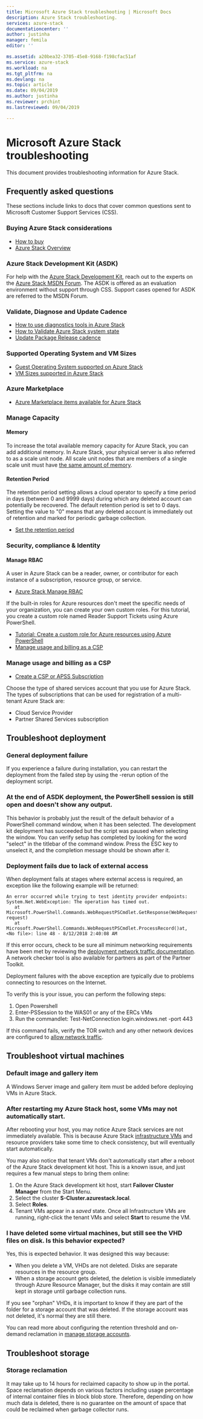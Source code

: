 ```yaml
---
title: Microsoft Azure Stack troubleshooting | Microsoft Docs
description: Azure Stack troubleshooting.
services: azure-stack
documentationcenter: ''
author: justinha
manager: femila
editor: ''

ms.assetid: a20bea32-3705-45e8-9168-f198cfac51af
ms.service: azure-stack
ms.workload: na
ms.tgt_pltfrm: na
ms.devlang: na
ms.topic: article
ms.date: 09/04/2019
ms.author: justinha
ms.reviewer: prchint
ms.lastreviewed: 09/04/2019

---
```

# Microsoft Azure Stack troubleshooting

This document provides troubleshooting information for Azure Stack. 


## Frequently asked questions

These sections include links to docs that cover common questions sent to Microsoft Customer Support Services (CSS).

### Buying Azure Stack considerations

* [How to buy](https://azure.microsoft.com/overview/azure-stack/how-to-buy/)
* [Azure Stack Overview](azure-stack-overview.md)

### Azure Stack Development Kit (ASDK)

For help with the [Azure Stack Development Kit](../asdk/asdk-what-is.md), reach out to the experts on the [Azure Stack MSDN Forum](https://social.msdn.microsoft.com/Forums/azure/home?forum=azurestack). The ASDK is offered as an evaluation environment without support through CSS. Support cases opened for ASDK are referred to the MSDN Forum.

### Validate, Diagnose and Update Cadence

* [How to use diagnostics tools in Azure Stack](azure-stack-diagnostics.md)
* [How to Validate Azure Stack system state](azure-stack-diagnostic-test.md)
* [Update Package Release cadence](azure-stack-servicing-policy.md#update-package-release-cadence)

### Supported Operating System and VM Sizes

* [Guest Operating System supported on Azure Stack](azure-stack-supported-os.md)
* [VM Sizes supported in Azure Stack](../user/azure-stack-vm-sizes.md)

### Azure Marketplace

* [Azure Marketplace items available for Azure Stack](azure-stack-marketplace-azure-items.md)

### Manage Capacity

#### Memory

To increase the total available memory capacity for Azure Stack, you can add additional memory. In Azure Stack, your physical server is also referred to as a scale unit node. All scale unit nodes that are members of a single scale unit must have [the same amount of memory](azure-stack-manage-storage-physical-memory-capacity.md).

#### Retention Period

The retention period setting allows a cloud operator to specify a time period in days (between 0 and 9999 days) during which any deleted account can potentially be recovered. The default retention period is set to 0 days. Setting the value to "0" means that any deleted account is immediately out of retention and marked for periodic garbage collection.

* [Set the retention period](azure-stack-manage-storage-accounts.md#set-the-retention-period)

### Security, compliance & Identity  

#### Manage RBAC

A user in Azure Stack can be a reader, owner, or contributor for each instance of a subscription, resource group, or service.

* [Azure Stack Manage RBAC](azure-stack-manage-permissions.md)

If the built-in roles for Azure resources don't meet the specific needs of your organization, you can create your own custom roles. For this tutorial, you create a custom role named Reader Support Tickets using Azure PowerShell.

* [Tutorial: Create a custom role for Azure resources using Azure PowerShell](https://docs.microsoft.com/azure/role-based-access-control/tutorial-custom-role-powershell)
* [Manage usage and billing as a CSP](azure-stack-add-manage-billing-as-a-csp#create-a-csp-or-apss-subscription.md)

### Manage usage and billing as a CSP

* [Create a CSP or APSS Subscription](azure-stack-add-manage-billing-as-a-csp.md#create-a-csp-or-apss-subscription)

Choose the type of shared services account that you use for Azure Stack. The types of subscriptions that can be used for registration of a multi-tenant Azure Stack are:

* Cloud Service Provider
* Partner Shared Services subscription


## Troubleshoot deployment 
### General deployment failure
If you experience a failure during installation, you can restart the deployment from the failed step by using the -rerun option of the deployment script.  

### At the end of ASDK deployment, the PowerShell session is still open and doesn't show any output.
This behavior is probably just the result of the default behavior of a PowerShell command window, when it has been selected. The development kit deployment has succeeded but the script was paused when selecting the window. You can verify setup has completed by looking for the word "select" in the titlebar of the command window. Press the ESC key to unselect it, and the completion message should be shown after it.

### Deployment fails due to lack of external access
When deployment fails at stages where external access is required, an exception like the following example will be returned:

```
An error occurred while trying to test identity provider endpoints: System.Net.WebException: The operation has timed out.
   at Microsoft.PowerShell.Commands.WebRequestPSCmdlet.GetResponse(WebRequest request)
   at Microsoft.PowerShell.Commands.WebRequestPSCmdlet.ProcessRecord()at, <No file>: line 48 - 8/12/2018 2:40:08 AM
```
If this error occurs, check to be sure all minimum networking requirements have been met by reviewing the [deployment network traffic documentation](deployment-networking.md). A network checker tool is also available for partners as part of the Partner Toolkit.

Deployment failures with the above exception are typically due to problems connecting to resources on the Internet.

To verify this is your issue, you can perform the following steps:

1. Open Powershell
2. Enter-PSSession to the WAS01 or any of the ERCs VMs
3. Run the commandlet: Test-NetConnection login.windows.net -port 443

If this command fails, verify the TOR switch and any other network devices are configured to [allow network traffic](azure-stack-network.md).

## Troubleshoot virtual machines
### Default image and gallery item
A Windows Server image and gallery item must be added before deploying VMs in Azure Stack.

### After restarting my Azure Stack host, some VMs may not automatically start.
After rebooting your host, you may notice Azure Stack services are not immediately available.  This is because Azure Stack [infrastructure VMs](../asdk/asdk-architecture.md#virtual-machine-roles ) and resource providers take some time to check consistency, but will eventually start automatically.

You may also notice that tenant VMs don't automatically start after a reboot of the Azure Stack development kit host. This is a known issue, and just requires a few manual steps to bring them online:

1.  On the Azure Stack development kit host, start **Failover Cluster Manager** from the Start Menu.
2.  Select the cluster **S-Cluster.azurestack.local**.
3.  Select **Roles**.
4.  Tenant VMs appear in a *saved* state. Once all Infrastructure VMs are running, right-click the tenant VMs and select **Start** to resume the VM.

### I have deleted some virtual machines, but still see the VHD files on disk. Is this behavior expected?
Yes, this is expected behavior. It was designed this way because:

* When you delete a VM, VHDs are not deleted. Disks are separate resources in the resource group.
* When a storage account gets deleted, the deletion is visible immediately through Azure Resource Manager, but the disks it may contain are still kept in storage until garbage collection runs.

If you see "orphan" VHDs, it is important to know if they are part of the folder for a storage account that was deleted. If the storage account was not deleted, it's normal they are still there.

You can read more about configuring the retention threshold and on-demand reclamation in [manage storage accounts](azure-stack-manage-storage-accounts.md).

## Troubleshoot storage
### Storage reclamation
It may take up to 14 hours for reclaimed capacity to show up in the portal. Space reclamation depends on various factors including usage percentage of internal container files in block blob store. Therefore, depending on how much data is deleted, there is no guarantee on the amount of space that could be reclaimed when garbage collector runs.

